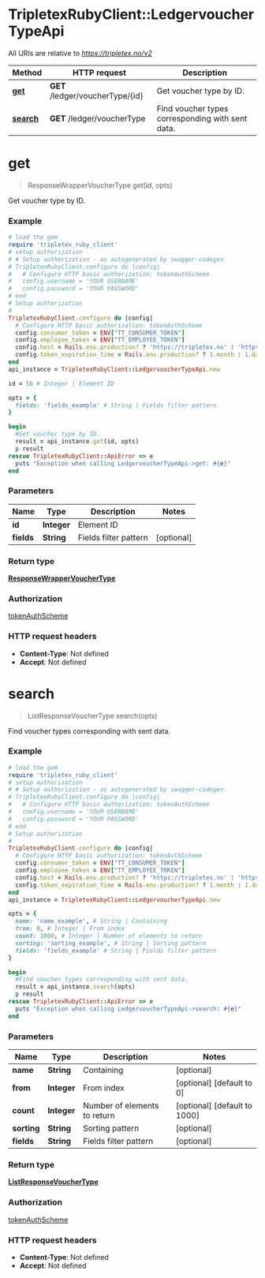 # TripletexRubyClient::LedgervoucherTypeApi

All URIs are relative to *https://tripletex.no/v2*

Method | HTTP request | Description
------------- | ------------- | -------------
[**get**](LedgervoucherTypeApi.md#get) | **GET** /ledger/voucherType/{id} | Get voucher type by ID.
[**search**](LedgervoucherTypeApi.md#search) | **GET** /ledger/voucherType | Find voucher types corresponding with sent data.


# **get**
> ResponseWrapperVoucherType get(id, opts)

Get voucher type by ID.



### Example
```ruby
# load the gem
require 'tripletex_ruby_client'
# setup authorization
# # Setup authorization - as autogenerated by swagger-codegen
# TripletexRubyClient.configure do |config|
#   # Configure HTTP basic authorization: tokenAuthScheme
#   config.username = 'YOUR USERNAME'
#   config.password = 'YOUR PASSWORD'
# end
# Setup authorization
# 
TripletexRubyClient.configure do |config|
  # Configure HTTP basic authorization: tokenAuthScheme
  config.consumer_token = ENV["TT_CONSUMER_TOKEN"]
  config.employee_token = ENV["TT_EMPLOYEE_TOKEN"]
  config.host = Rails.env.production? ? 'https://tripletex.no' : 'https://api.tripletex.io'
  config.token_expiration_time = Rails.env.production? ? 1.month : 1.day
end
api_instance = TripletexRubyClient::LedgervoucherTypeApi.new

id = 56 # Integer | Element ID

opts = { 
  fields: 'fields_example' # String | Fields filter pattern
}

begin
  #Get voucher type by ID.
  result = api_instance.get(id, opts)
  p result
rescue TripletexRubyClient::ApiError => e
  puts "Exception when calling LedgervoucherTypeApi->get: #{e}"
end
```

### Parameters

Name | Type | Description  | Notes
------------- | ------------- | ------------- | -------------
 **id** | **Integer**| Element ID | 
 **fields** | **String**| Fields filter pattern | [optional] 

### Return type

[**ResponseWrapperVoucherType**](ResponseWrapperVoucherType.md)

### Authorization

[tokenAuthScheme](../README.md#tokenAuthScheme)

### HTTP request headers

 - **Content-Type**: Not defined
 - **Accept**: Not defined



# **search**
> ListResponseVoucherType search(opts)

Find voucher types corresponding with sent data.



### Example
```ruby
# load the gem
require 'tripletex_ruby_client'
# setup authorization
# # Setup authorization - as autogenerated by swagger-codegen
# TripletexRubyClient.configure do |config|
#   # Configure HTTP basic authorization: tokenAuthScheme
#   config.username = 'YOUR USERNAME'
#   config.password = 'YOUR PASSWORD'
# end
# Setup authorization
# 
TripletexRubyClient.configure do |config|
  # Configure HTTP basic authorization: tokenAuthScheme
  config.consumer_token = ENV["TT_CONSUMER_TOKEN"]
  config.employee_token = ENV["TT_EMPLOYEE_TOKEN"]
  config.host = Rails.env.production? ? 'https://tripletex.no' : 'https://api.tripletex.io'
  config.token_expiration_time = Rails.env.production? ? 1.month : 1.day
end
api_instance = TripletexRubyClient::LedgervoucherTypeApi.new

opts = { 
  name: 'name_example', # String | Containing
  from: 0, # Integer | From index
  count: 1000, # Integer | Number of elements to return
  sorting: 'sorting_example', # String | Sorting pattern
  fields: 'fields_example' # String | Fields filter pattern
}

begin
  #Find voucher types corresponding with sent data.
  result = api_instance.search(opts)
  p result
rescue TripletexRubyClient::ApiError => e
  puts "Exception when calling LedgervoucherTypeApi->search: #{e}"
end
```

### Parameters

Name | Type | Description  | Notes
------------- | ------------- | ------------- | -------------
 **name** | **String**| Containing | [optional] 
 **from** | **Integer**| From index | [optional] [default to 0]
 **count** | **Integer**| Number of elements to return | [optional] [default to 1000]
 **sorting** | **String**| Sorting pattern | [optional] 
 **fields** | **String**| Fields filter pattern | [optional] 

### Return type

[**ListResponseVoucherType**](ListResponseVoucherType.md)

### Authorization

[tokenAuthScheme](../README.md#tokenAuthScheme)

### HTTP request headers

 - **Content-Type**: Not defined
 - **Accept**: Not defined



